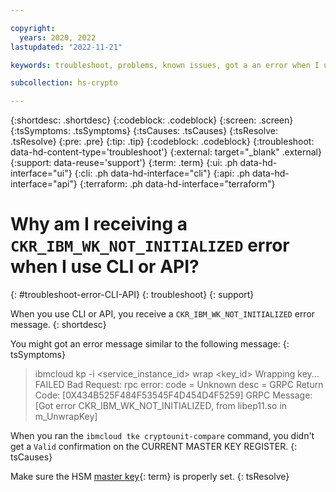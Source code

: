 ```yaml
---

copyright:
  years: 2020, 2022
lastupdated: "2022-11-21"

keywords: troubleshoot, problems, known issues, got a an error when I use CLI or API

subcollection: hs-crypto

---
```


{:shortdesc: .shortdesc}
{:codeblock: .codeblock}
{:screen: .screen}
{:tsSymptoms: .tsSymptoms}
{:tsCauses: .tsCauses}
{:tsResolve: .tsResolve}
{:pre: .pre}
{:tip: .tip}
{:codeblock: .codeblock}
{:troubleshoot: data-hd-content-type='troubleshoot'}
{:external: target="_blank" .external}
{:support: data-reuse='support'}
{:term: .term}
{:ui: .ph data-hd-interface="ui"}
{:cli: .ph data-hd-interface="cli"}
{:api: .ph data-hd-interface="api"}
{:terraform: .ph data-hd-interface="terraform"}

# Why am I receiving a `CKR_IBM_WK_NOT_INITIALIZED` error when I use CLI or API?
{: #troubleshoot-error-CLI-API}
{: troubleshoot}
{: support}

When you use CLI or API, you receive a `CKR_IBM_WK_NOT_INITIALIZED` error message.
{: shortdesc}

You might got an error message similar to the following message:
{: tsSymptoms}

> ibmcloud kp -i <service_instance_id> wrap <key_id>
> Wrapping key...
> FAILED
> Bad Request: rpc error: code = Unknown desc = GRPC Return Code: [0X434B525F484F53545F4D454D4F5259]  GRPC Message: [Got error CKR_IBM_WK_NOT_INITIALIZED, from libep11.so in m_UnwrapKey]

When you ran the `ibmcloud tke cryptounit-compare` command, you didn't get a `Valid` confirmation on the CURRENT MASTER KEY REGISTER.
{: tsCauses}

Make sure the HSM [master key](#x2908413){: term} is properly set.
{: tsResolve}
